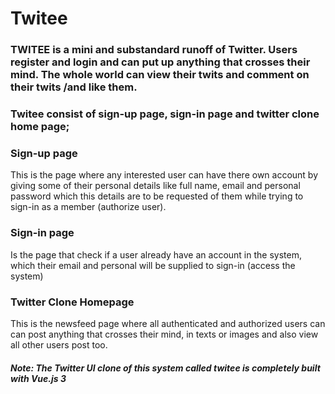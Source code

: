 # Twitee

### TWITEE is a mini and substandard runoff of Twitter. Users register and login and can put up anything that crosses their mind. The whole world can view their twits and comment on their twits /and like them.

### Twitee consist of sign-up page, sign-in page and twitter clone home page;

### Sign-up page
This is the page where any interested user can have there own account by giving some of their personal details like full name, email and personal password which this details are to be requested of them while trying to sign-in as a member (authorize user).

### Sign-in page
Is the page that check if a user already have an account in the system, which their email and personal will be supplied to sign-in (access the system)

### Twitter Clone Homepage
This is the newsfeed page where all authenticated and authorized users can can post anything that crosses their mind, in texts or images and also view all other users post too.

##### Note: The Twitter UI clone of this system called twitee is completely built with Vue.js 3